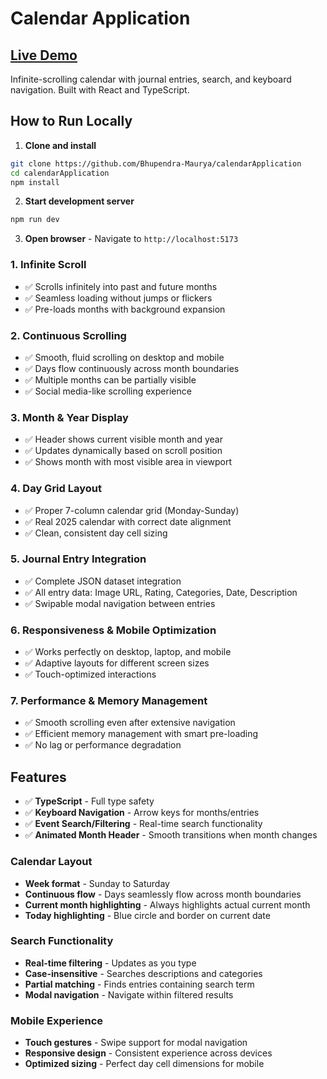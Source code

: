 # Calendar Application 
## [Live Demo](https://calendar-application-two.vercel.app/)

Infinite-scrolling calendar with journal entries, search, and keyboard navigation. Built with React and TypeScript.

## How to Run Locally

1. **Clone and install**
```bash
git clone https://github.com/Bhupendra-Maurya/calendarApplication
cd calendarApplication
npm install
```

2. **Start development server**
```bash
npm run dev
```

3. **Open browser** - Navigate to `http://localhost:5173`


### 1. Infinite Scroll
- ✅ Scrolls infinitely into past and future months
- ✅ Seamless loading without jumps or flickers
- ✅ Pre-loads  months with background expansion

### 2. Continuous Scrolling
- ✅ Smooth, fluid scrolling on desktop and mobile
- ✅ Days flow continuously across month boundaries
- ✅ Multiple months can be partially visible
- ✅ Social media-like scrolling experience

### 3. Month & Year Display
- ✅ Header shows current visible month and year
- ✅ Updates dynamically based on scroll position
- ✅ Shows month with most visible area in viewport

### 4. Day Grid Layout
- ✅ Proper 7-column calendar grid (Monday-Sunday)
- ✅ Real 2025 calendar with correct date alignment
- ✅ Clean, consistent day cell sizing

### 5. Journal Entry Integration
- ✅ Complete JSON dataset integration
- ✅ All entry data: Image URL, Rating, Categories, Date, Description
- ✅ Swipable modal navigation between entries

### 6. Responsiveness & Mobile Optimization
- ✅ Works perfectly on desktop, laptop, and mobile
- ✅ Adaptive layouts for different screen sizes
- ✅ Touch-optimized interactions

### 7. Performance & Memory Management
- ✅ Smooth scrolling even after extensive navigation
- ✅ Efficient memory management with smart pre-loading
- ✅ No lag or performance degradation

##  Features
- ✅ **TypeScript** - Full type safety
- ✅ **Keyboard Navigation** - Arrow keys for months/entries
- ✅ **Event Search/Filtering** - Real-time search functionality
- ✅ **Animated Month Header** - Smooth transitions when month changes


### Calendar Layout
- **Week format** - Sunday to Saturday
- **Continuous flow** - Days seamlessly flow across month boundaries
- **Current month highlighting** - Always highlights actual current month
- **Today highlighting** - Blue circle and border on current date

### Search Functionality
- **Real-time filtering** - Updates as you type
- **Case-insensitive** - Searches descriptions and categories
- **Partial matching** - Finds entries containing search term
- **Modal navigation** - Navigate within filtered results


### Mobile Experience
- **Touch gestures** - Swipe support for modal navigation
- **Responsive design** - Consistent experience across devices
- **Optimized sizing** - Perfect day cell dimensions for mobile
